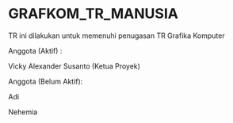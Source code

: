 # GRAFKOM_TR_MANUSIA

TR ini dilakukan untuk memenuhi penugasan TR Grafika Komputer


Anggota (Aktif) :

Vicky Alexander Susanto (Ketua Proyek)

Anggota (Belum Aktif):

Adi

Nehemia
